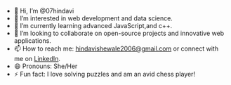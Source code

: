 - 👋 Hi, I’m @07hindavi
- 👀 I’m interested in web development and data science.
- 🌱 I’m currently learning advanced JavaScript,and c++.
- 💞️ I’m looking to collaborate on open-source projects and innovative web applications.
- 📫 How to reach me: hindavishewale2006@gmail.com or connect with me on [LinkedIn](https://www.linkedin.com/in/hindavi-shewale-24a872287?utm_source=share&utm_campaign=share_via&utm_content=profile&utm_medium=android_app).
- 😄 Pronouns: She/Her
- ⚡ Fun fact: I love solving puzzles and am an avid chess player!
